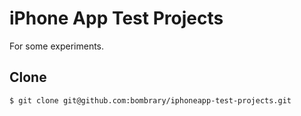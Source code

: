 # iPhone App Test Projects

For some experiments.

## Clone

```
$ git clone git@github.com:bombrary/iphoneapp-test-projects.git
```
